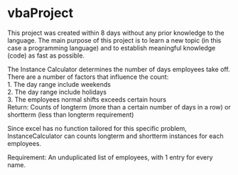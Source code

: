 # vbaProject
This project was created within 8 days without any prior knowledge to the language. The main purpose of this project is to learn a new topic (in this case a programming language) and to establish meaningful knowledge (code) as fast as possible.              
      
The Instance Calculator determines the number of days employees take off. There are a number of factors that influence the count:        
    1. The day range include weekends  
    2. The day range include holidays    
    3. The employees normal shifts exceeds certain hours  
Return: Counts of longterm (more than a certain number of days in a row) or shortterm (less than longterm requirement)  
    
Since excel has no function tailored for this specific problem, InstanceCalculator can counts longterm and shortterm instances for each employees.      
  
Requirement: An unduplicated list of employees, with 1 entry for every name.    
  
